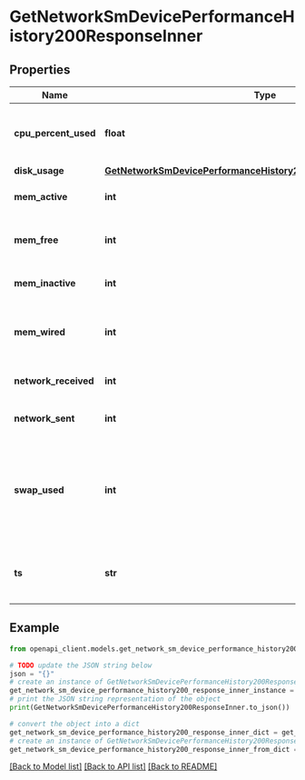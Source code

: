 # GetNetworkSmDevicePerformanceHistory200ResponseInner


## Properties

Name | Type | Description | Notes
------------ | ------------- | ------------- | -------------
**cpu_percent_used** | **float** | The percentage of CPU used as a decimal format. | [optional] 
**disk_usage** | [**GetNetworkSmDevicePerformanceHistory200ResponseInnerDiskUsage**](GetNetworkSmDevicePerformanceHistory200ResponseInnerDiskUsage.md) |  | [optional] 
**mem_active** | **int** | The active RAM on the device. | [optional] 
**mem_free** | **int** | Memory that is not yet in use by the system. | [optional] 
**mem_inactive** | **int** | The inactive RAM on the device. | [optional] 
**mem_wired** | **int** | Memory used for core OS functions on the device. | [optional] 
**network_received** | **int** | Network bandwith received. | [optional] 
**network_sent** | **int** | Network bandwith transmitted. | [optional] 
**swap_used** | **int** | The amount of space being used on the startup disk to swap unused files to and from RAM. | [optional] 
**ts** | **str** | The time at which the performance was measured. | [optional] 

## Example

```python
from openapi_client.models.get_network_sm_device_performance_history200_response_inner import GetNetworkSmDevicePerformanceHistory200ResponseInner

# TODO update the JSON string below
json = "{}"
# create an instance of GetNetworkSmDevicePerformanceHistory200ResponseInner from a JSON string
get_network_sm_device_performance_history200_response_inner_instance = GetNetworkSmDevicePerformanceHistory200ResponseInner.from_json(json)
# print the JSON string representation of the object
print(GetNetworkSmDevicePerformanceHistory200ResponseInner.to_json())

# convert the object into a dict
get_network_sm_device_performance_history200_response_inner_dict = get_network_sm_device_performance_history200_response_inner_instance.to_dict()
# create an instance of GetNetworkSmDevicePerformanceHistory200ResponseInner from a dict
get_network_sm_device_performance_history200_response_inner_from_dict = GetNetworkSmDevicePerformanceHistory200ResponseInner.from_dict(get_network_sm_device_performance_history200_response_inner_dict)
```
[[Back to Model list]](../README.md#documentation-for-models) [[Back to API list]](../README.md#documentation-for-api-endpoints) [[Back to README]](../README.md)


